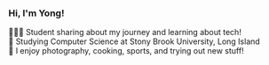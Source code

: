 <!-- **YongQM10/YongQM10** is a ✨ _special_ ✨ repository because its `README.md` (this file) appears on your GitHub profile. -->

<!--
Here are some ideas to get you started:
- 🔭 I’m currently working on ...
- 🌱 I’m currently learning ...
- 👯 I’m looking to collaborate on ...
- 🤔 I’m looking for help with ...
- 💬 Ask me about ...
- 📫 How to reach me: 
- 😄 Pronouns: ...
- ⚡ Fun fact: ...
- 🎨 I enjoy ...
-->

<!-- My simple story introduction -->

### Hi, I'm Yong!

👨🏻‍💻 Student sharing about my journey and learning about tech!<br/>
🌱 Studying Computer Science at Stony Brook University, Long Island<br/>
🎨 I enjoy photography, cooking, sports, and trying out new stuff!
